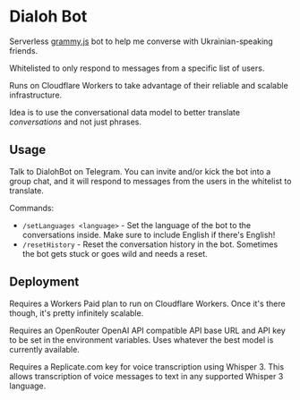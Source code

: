 # Dialoh Bot

Serverless [grammy.js](https://grammy.dev/) bot to help me converse with Ukrainian-speaking friends.

Whitelisted to only respond to messages from a specific list of users.

Runs on Cloudflare Workers to take advantage of their reliable and scalable infrastructure.

Idea is to use the conversational data model to better translate *conversations* and not just phrases.

## Usage

Talk to DialohBot on Telegram. You can invite and/or kick the bot into a group chat, and it will respond to messages from the users in the whitelist to translate.

Commands:

* `/setLanguages <language>` - Set the language of the bot to the conversations inside. Make sure to include English if there's English!
* `/resetHistory` - Reset the conversation history in the bot. Sometimes the bot gets stuck or goes wild and needs a reset.

## Deployment

Requires a Workers Paid plan to run on Cloudflare Workers. Once it's there though, it's pretty infinitely scalable.

Requires an OpenRouter OpenAI API compatible API base URL and API key to be set in the environment variables.
Uses whatever the best model is currently available.

Requires a Replicate.com key for voice transcription using Whisper 3.
This allows transcription of voice messages to text in any supported Whisper 3 language.
